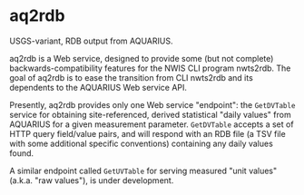 # aq2rdb
USGS-variant, RDB output from AQUARIUS.

aq2rdb is a Web service, designed to provide some (but not complete) backwards-compatibility features for the NWIS CLI program nwts2rdb. The goal of aq2rdb is to ease the transition from CLI nwts2rdb and its dependents to the AQUARIUS Web service API.

Presently, aq2rdb provides only one Web service "endpoint": the `GetDVTable` service for obtaining site-referenced, derived statistical "daily values" from AQUARIUS for a given measurement parameter. `GetDVTable` accepts a set of HTTP query field/value pairs, and will respond with an RDB file (a TSV file with some additional specific conventions) containing any daily values found.

A similar endpoint called `GetUVTable` for serving measured "unit values" (a.k.a. "raw values"), is under development.
